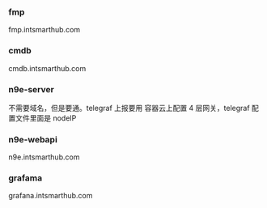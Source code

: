 ### fmp

fmp.intsmarthub.com

### cmdb

cmdb.intsmarthub.com

### n9e-server

不需要域名，但是要通。telegraf 上报要用
容器云上配置 4 层网关，telegraf 配置文件里面是 nodeIP

### n9e-webapi

n9e.intsmarthub.com

### grafama

grafana.intsmarthub.com
